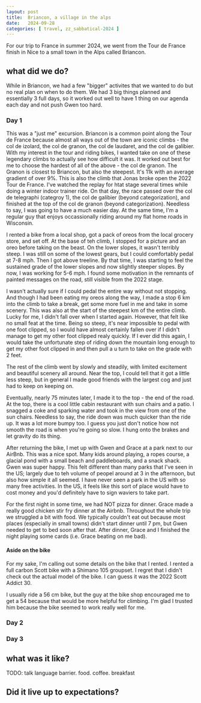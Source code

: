 ```yaml
---
layout: post
title:  Briancon, a village in the alps
date:   2024-09-28
categories: [ travel, zz_sabbatical-2024 ]
---
```


For our trip to France in summer 2024, we went from the Tour
de France finish in Nice to a small town in the Alps called
Briancon.

## what did we do?
While in Briancon, we had a few "bigger" activites that we wanted
to do but no real plan on when to do them. We had 3 big things
planned and essentially 3 full days, so it worked out well to have
1 thing on our agenda each day and not push Gwen too hard.

### Day 1
This was a "just me" excursion. Briancon is a common point along the
Tour de France because almost all ways out of the town are iconic
climbs - the col de izolard, the col de granon, the col de laudaret,
and the col de galibier. With my interest in the tour and riding
bikes, I wanted take on one of these legendary
climbs to actually see how difficult it was. It worked out best
for me to choose the hardest of all of the above - the col de 
granon. The Granon is closest to Briancon, but also the steepest.
It's 11k with an average gradient of over 9%. This is also the 
climb that Jonas broke open the 2022 Tour de France. I've watched
the replay for htat stage several times while doing a winter
indoor trainer ride. On that day, the race passed over the col 
de telegraphi (categroy 1), the col de galibier (beyond 
categorization), and finished at the top of the
col de granon (beyond categorization). Needless to say, I was 
going to have a much easier day. At the same time, I'm a
regular guy that enjoys occassionally riding around my flat home 
roads in Wisconsin. 

I rented a bike from a local shop, got a pack of oreos from the
local grocery store, and set off. At the base of teh climb, I 
stopped for a picture and an oreo before taking on the beast. 
On the lower slopes, it wasn't terribly steep. I was
still on some of the lowest gears, but I could comfortably pedal at 
7-8 mph. Then I got above treeline. By that time, I was starting
to feel the sustained grade of the lower slopes and now slightly 
steeper slopes. By now, I was working for 5-6 mph. I found some 
motivation in the remnants of painted messages on the road, still
visible from the 2022 stage. 

I wasn't actually sure if I could pedal the entire way without not
stopping. And though I had been eating my oreos along the way, I
made a stop 6 km into the climb to take a break, get some more fuel
in me and take in some scenery. This was also at the start of the
steepest km of the entire climb. Lucky for me, I didn't fall over when
I started again. However, that felt like no small feat at the time. 
Being so steep, it's near impossible to pedal with one foot clipped,
so I would have almost certainly fallen over if I didn't manage
to get my other foot clipped realy quickly. If I ever did this again,
I would take the unfortunate step of riding down the mountain long 
enough to get my other foot clipped in and then pull a u turn to take
on the grade with 2 feet.

The rest of the climb went by slowly and steadily, with 
limited excitement and beautiful scenery all around. 
Near the top, I could tell that it got a little less steep, but in
general I made good friends with the largest cog and 
just had to keep on keeping on.

Eventually, nearly 75 minutes later, I made it to the top - the end of 
the road. At the top, there is a cool little cabin restaurant
with sun chairs and a patio. I snagged a coke and sparking water
and took in the view from one of the sun chairs. Needless to say,
the ride down was much quicker than the ride up. It was a lot 
more bumpy too. I guess you just don't notice how not smooth the
road is when you're going so slow. I hung onto the
brakes and let gravity do its thing. 

After returning the bike, I met up with Gwen and Grace at a park
next to our AirBnb. This was a nice spot. Many kids around playing,
a ropes course, a glacial pond with a small beach and paddleboards, 
and a snack shack. 
Gwen was super happy. This felt different than many parks that 
I've seen in the US; largely due to teh volume of peopel around
at 3 in the afternoon, but also how simple it all seemed. I have
never seen a park in the US with so many free activities. In the US,
it feels like this sort of place would have to cost money and you'd
definitely have to sign waviers to take part.

For the first night in some time, we had NOT pizza for dinner. 
Grace made a really good chicken stir fry dinner at the Airbnb. 
Throughout the whole trip we struggled a bit with food. We 
typically couldn't eat out because most places (especially in
small towns) didn't start dinner until 7 pm, but Gwen needed
to get to bed soon after that. After dinner, Grace and I finished
the night playing some cards (i.e. Grace beating on me bad).

#### Aside on the bike
For my sake, I'm calling out some details on the bike that I rented.
I rented a full carbon Scott bike with a Shimano 105 groupset. I 
regret that I didn't check out the actual model of the bike. I
can guess it was the 2022 Scott Addict 30.

I usually ride a 56 cm bike, but the guy at the bike shop encouraged 
me to get a 54 because that would be more helpful for climbing. I'm
glad I trusted him because the bike seemed to work really well for
me.

### Day 2

### Day 3


## what was it like?
TODO: talk language barrier. food. coffee. breakfast
## Did it live up to expectations?


